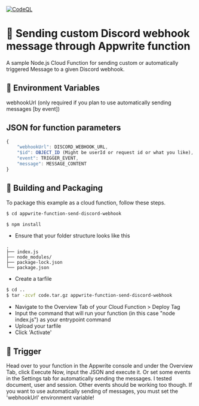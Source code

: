 [![CodeQL](https://github.com/RainySystems/appwrite-function-send-discord-webhook/actions/workflows/codeql-analysis.yml/badge.svg?branch=main)](https://github.com/RainySystems/appwrite-function-send-discord-webhook/actions/workflows/codeql-analysis.yml)
# 📧 Sending custom Discord webhook message through Appwrite function

A sample Node.js Cloud Function for sending custom or automatically triggered Message to a given Discord webhook.

## 📝 Environment Variables

webhookUrl (only required if you plan to use automatically sending messages [by event])

## JSON for function parameters

```ts
{
    "webhookUrl": DISCORD_WEBHOOK_URL,
    "$id": OBJECT_ID (Might be userId or request id or what you like),
    "event": TRIGGER_EVENT,
    "message": MESSAGE_CONTENT
}
```

## 🚀 Building and Packaging

To package this example as a cloud function, follow these steps.

```bash
$ cd appwrite-function-send-discord-webhook

$ npm install
```

- Ensure that your folder structure looks like this

```
.
├── index.js
├── node_modules/
├── package-lock.json
└── package.json
```

- Create a tarfile

```bash
$ cd ..
$ tar -zcvf code.tar.gz appwrite-function-send-discord-webhook
```

- Navigate to the Overview Tab of your Cloud Function > Deploy Tag
- Input the command that will run your function (in this case "node index.js") as your entrypoint command
- Upload your tarfile
- Click 'Activate'

## 🎯 Trigger

Head over to your function in the Appwrite console and under the Overview Tab, click Execute Now, input the JSON and execute it.
Or set some events in the Settings tab for automatically sending the messages. I tested document, user and session. Other events should be working too though.
If you want to use automatically sending of messages, you must set the 'webhookUrl' environment variable!
